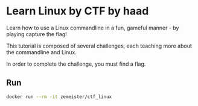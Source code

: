 # Learn Linux by CTF by haad

Learn how to use a Linux commandline in a fun, gameful manner - by playing capture the flag!

This tutorial is composed of several challenges, each teaching more about the commandline and Linux.

In order to complete the challenge, you must find a flag.

## Run

```bash
docker run --rm -it zemeister/ctf_linux
```
